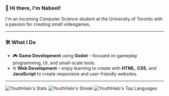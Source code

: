### 👋 Hi there, I'm Nabeel!

I'm an incoming Computer Science student at the University of Toronto with a passion for creating small videogames.

---

### 🛠️ What I Do

- 🎮 **Game Development** using **Godot** – focused on gameplay programming, UI, and small-scale tools.
- 🌐 **Web Development** – enjoy learning to create with **HTML**, **CSS**, and **JavaScript** to create responsive and user-friendly websites.

---

![YouthHalo's Stats](https://github-readme-stats.vercel.app/api?username=YouthHalo&theme=vue-dark&show_icons=true&hide_border=true&count_private=true) 
![YouthHalo's Streak](https://github-readme-streak-stats.herokuapp.com/?user=YouthHalo&theme=vue-dark&hide_border=true)
![YouthHalo's Top Languages](https://github-readme-stats.vercel.app/api/top-langs/?username=YouthHalo&theme=vue-dark&show_icons=true&hide_border=true&layout=compact)
